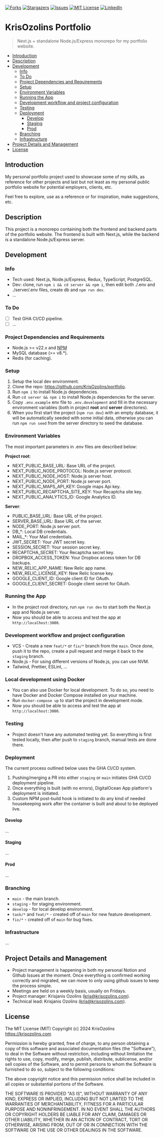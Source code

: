 <!-- Project shields -->
[![Forks][forks-shield]][forks-url]
[![Stargazers][stars-shield]][stars-url]
[![Issues][issues-shield]][issues-url]
[![MIT License][license-shield]][license-url]
[![LinkedIn][linkedin-shield]][linkedin-url]

# KrisOzolins Portfolio

> Next.js + standalone Node.js/Express monorepo for my portfolio website.

- [Introduction](#introduction)
- [Description](#description)
- [Development](#development)
  - [Info](#info)
  - [To Do](#to-do)
  - [Project Dependencies and Requirements](#project-dependencies-and-requirements)
  - [Setup](#setup)
  - [Environment Variables](#environment-variables)
  - [Running the App](#running-the-app)
  - [Development workflow and project configuration](#development-workflow-and-project-configuration)
  - [Testing](#testing)
  - [Deployment](#deployment)
    - [Develop](#develop)
    - [Staging](#staging)
    - [Prod](#prod)
  - [Branching](#branching)
  - [Infrastructure](#infrastructure)
- [Project Details and Management](#project-details-and-management)
- [License](#license)

## Introduction

My personal portfolio project used to showcase some of my skills, as reference for other projects and last but not least as my personal public portfolio website for potential employers, clients, etc.

Feel free to explore, use as a reference or for inspiration, make suggestions, etc.

## Description

This project is a monorepo containing both the frontend and backend parts of the portfolio website. The frontend is built with Next.js, while the backend is a standalone Node.js/Express server.

## Development

### Info
* Tech used: Next.js, Node.js/Express, Redux, TypeScript, PostgreSQL.
* Dev: clone, run `npm i && cd server && npm i`, then edit both ./.env and ./server/.env files, create db and `npm run dev`.
* ...

### To Do
* [ ] Test GHA CI/CD pipeline.
* [ ] ...

### Project Dependencies and Requirements

- Node.js >= v22.x and [NPM](https://www.npmjs.com/)
- MySQL database (>= v8.*).
- Redis (for caching).

### Setup

1. Setup the local dev environment.
2. Clone the repo: https://github.com/KrisOzolins/portfolio.
3. Run `npm i` to install Node.js dependencies.
4. Run `cd server && npm i` to install Node.js dependencies for the server.
5. Copy `.env.example` env file to `.env.development` and fill in the necessary environment variables (both in project **root** and **server** directories).
6. When you first start the project (`npm run dev`) with an empty database, it will be automatically seeded with some initial data, otherwise you can run `npm run seed` from the server directory to seed the database.

### Environment Variables

The most important parameters in .env files are described below:

**Project root**:
- NEXT_PUBLIC_BASE_URL: Base URL of the project.
- NEXT_PUBLIC_NODE_PROTOCOL: Node.js server protocol.
- NEXT_PUBLIC_NODE_HOST: Node.js server host.
- NEXT_PUBLIC_NODE_PORT: Node.js server port.
- NEXT_PUBLIC_MAPS_API_KEY: Google maps Api key.
- NEXT_PUBLIC_RECAPTCHA_SITE_KEY: Your Recaptcha site key.
- NEXT_PUBLIC_ANALYTICS_ID: Google Analytics ID.

**Server**:
- PUBLIC_BASE_URL: Base URL of the project.
- SERVER_BASE_URL: Base URL of the server.
- NODE_PORT: Node.js server port.
- DB_*: Local DB credentials.
- MAIL_*: Your Mail credentials.
- JWT_SECRET: Your JWT secret key.
- SESSION_SECRET: Your session secret key.
- RECAPTCHA_SECRET: Your Recaptcha secret key.
- DROPBOX_ACCESS_TOKEN: Your Dropbox access token for DB backups.
- NEW_RELIC_APP_NAME: New Relic app name.
- NEW_RELIC_LICENSE_KEY: New Relic license key.
- GOOGLE_CLIENT_ID: Google client ID for OAuth.
- GOOGLE_CLIENT_SECRET: Google client secret for OAuth.

### Running the App

- In the project root directory, run `npm run dev` to start both the Next.js app and Node.js server.
- Now you should be able to access and test the app at `http://localhost:3000`.

### Development workflow and project configuration

- VCS - Create a new `feat/*` or `fix/*` branch from the `main`. Once done, push it to the repo, create a pull request and merge it back to the `staging` branch.
- Node.js - For using different versions of Node.js, you can use NVM.
- Tailwind, Prettier, ESLint, ...

### Local development using Docker

- You can also use Docker for local development. To do so, you need to have Docker and Docker Compose installed on your machine.
- Run `docker-compose up` to start the project in development mode.
- Now you should be able to access and test the app at `http://localhost:3000`.

### Testing

- Project doesn't have any automated testing yet. So everything is first tested locally, then after push to `staging` branch, manual tests are done there.

### Deployment

The current process outlined below uses the GHA CI/CD system.

1. Pushing/merging a PR into either `staging` or `main` initiates GHA CI/CD deployment pipeline.
2. Once everything is built (with no errors), DigitalOcean App platform's deployment is initiated.
3. Custom NPM post-build hook is initiated to do any kind of needed housekeeping work after the container is built and about to be deployed live.

#### Develop

...

#### Staging

...

#### Prod

...

### Branching

- `main` - the main branch.
- `staging` - for staging environment.
- `develop` - for local develop environment.
- `task/*` and `feat/*` - created off of `main` for new feature development.
- `fix/*` - created off of `main` for bug fixes.

### Infrastructure

<!-- ![Infrastructure](resources/images/infrastructure.png) -->
...

## Project Details and Management

- Project management is happening in both my personal Notion and Github Issues at the moment. Once everything is confirmed working correctly and migrated, we can move to only using github issues to keep the process simple.
- Meetings are held on a weekly basis, usually on Fridays.
- Project manager: Krisjanis Ozolins (kris@krisozolins.com).
- Technical lead: Krisjanis Ozolins (kris@krisozolins.com).

## License

The MIT License (MIT)
Copyright (c) 2024 KrisOzolins https://krisozolins.com

Permission is hereby granted, free of charge, to any person obtaining a copy
of this software and associated documentation files (the "Software"), to deal
in the Software without restriction, including without limitation the rights
to use, copy, modify, merge, publish, distribute, sublicense, and/or sell
copies of the Software, and to permit persons to whom the Software is
furnished to do so, subject to the following conditions:

The above copyright notice and this permission notice shall be included in
all copies or substantial portions of the Software.

THE SOFTWARE IS PROVIDED "AS IS", WITHOUT WARRANTY OF ANY KIND, EXPRESS OR
IMPLIED, INCLUDING BUT NOT LIMITED TO THE WARRANTIES OF MERCHANTABILITY,
FITNESS FOR A PARTICULAR PURPOSE AND NONINFRINGEMENT. IN NO EVENT SHALL THE
AUTHORS OR COPYRIGHT HOLDERS BE LIABLE FOR ANY CLAIM, DAMAGES OR OTHER
LIABILITY, WHETHER IN AN ACTION OF CONTRACT, TORT OR OTHERWISE, ARISING FROM,
OUT OF OR IN CONNECTION WITH THE SOFTWARE OR THE USE OR OTHER DEALINGS IN
THE SOFTWARE.

<!-- MARKDOWN LINKS & IMAGES -->
[forks-shield]: https://img.shields.io/github/forks/krisozolins/portfolio.svg?style=for-the-badge
[forks-url]: https://github.com/krisozolins/portfolio/network/members
[stars-shield]: https://img.shields.io/github/stars/krisozolins/portfolio.svg?style=for-the-badge
[stars-url]: https://github.com/krisozolins/portfolio/stargazers
[issues-shield]: https://img.shields.io/github/issues/krisozolins/portfolio.svg?style=for-the-badge
[issues-url]: https://github.com/krisozolins/portfolio/issues
[license-shield]: https://img.shields.io/github/license/krisozolins/portfolio.svg?style=for-the-badge
[license-url]: https://github.com/krisozolins/portfolio/blob/master/LICENSE
[linkedin-shield]: https://img.shields.io/badge/-LinkedIn-black.svg?style=for-the-badge&logo=linkedin&colorB=555
[linkedin-url]: https://linkedin.com/in/krisozolins
[product-screenshot]: resources/images/screenshot.png
